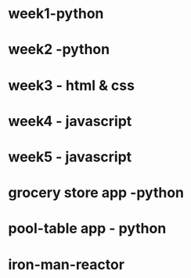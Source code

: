 
# week1-python
# week2 -python
# week3 - html & css
# week4 - javascript
# week5 - javascript


# grocery store app -python
# pool-table app - python
# iron-man-reactor










